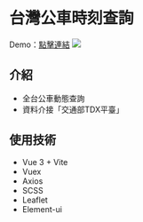 # 台灣公車時刻查詢
Demo：[點擊連結](https://wxrrou.github.io/vue-bus/)
<img src="public/assets/screen.png">

## 介紹
- 全台公車動態查詢
- 資料介接「交通部TDX平臺」

## 使用技術
- Vue 3 + Vite
- Vuex
- Axios
- SCSS
- Leaflet
- Element-ui


